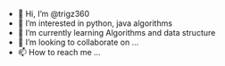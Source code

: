 - 👋 Hi, I’m @trigz360
- 👀 I’m interested in python, java algorithms
- 🌱 I’m currently learning Algorithms and data structure
- 💞️ I’m looking to collaborate on ...
- 📫 How to reach me ...

<!---
trigz360/trigz360 is a ✨ special ✨ repository because its `README.md` (this file) appears on your GitHub profile.
You can click the Preview link to take a look at your changes.
--->
